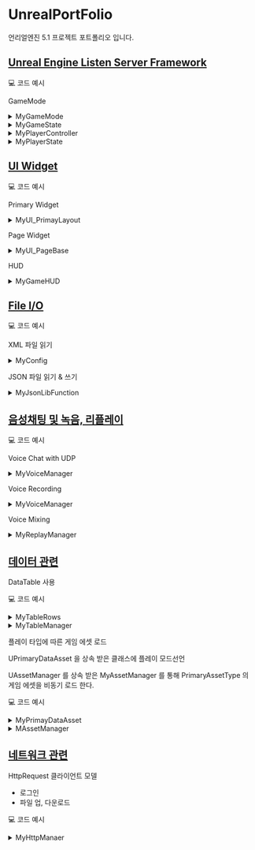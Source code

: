 # UnrealPortFolio
언리얼엔진 5.1 프로젝트 포트폴리오 입니다.

## <u>Unreal Engine Listen Server Framework</u>

:computer: 코드 예시

GameMode
<details>
<summary>MyGameMode</summary>
	
```cpp

```
</details>

<details>
<summary>MyGameState</summary>
	
```cpp

```
</details>

<details>
<summary>MyPlayerController</summary>
	
```cpp

```
</details>

<details>
<summary>MyPlayerState</summary>
	
```cpp

```
</details>

## <u>UI Widget</u>

:computer: 코드 예시

Primary Widget 
<details>
<summary>MyUI_PrimayLayout</summary>
	
```cpp

```
</details>

Page Widget 
<details>
<summary>MyUI_PageBase</summary>
	
```cpp

```
</details>

HUD
<details>
<summary>MyGameHUD</summary>
	
```cpp

```
</details>



## <u>File I/O</u>

:computer: 코드 예시

XML 파일 읽기
<details>
<summary>MyConfig</summary>
	
```cpp

```
</details>

JSON 파일 읽기 & 쓰기 
<details>
<summary>MyJsonLibFunction</summary>
	
```cpp

```
</details>

## <u>음성채팅 및 녹음, 리플레이</u>

:computer: 코드 예시

Voice Chat with UDP
<details>
<summary>MyVoiceManager</summary>
	
```cpp

```
</details>

Voice Recording 
<details>
<summary>MyVoiceManager</summary>
	
```cpp

```
</details>

Voice Mixing 
<details>
<summary>MyReplayManager</summary>
	
```cpp

```
</details>

## <u>데이터 관련</u>

DataTable 사용

:computer: 코드 예시

<details>
<summary>MyTableRows</summary>
	
```cpp

```
</details>

<details>
<summary>MyTableManager</summary>
	
```cpp

```
</details>



플레이 타입에 따른 게임 에셋 로드 

UPrimaryDataAsset 을 상속 받은 클래스에 플레이 모드선언

UAssetManager 를 상속 받은 MyAssetManager 를 통해 PrimaryAssetType 의 게임 에셋을 비동기 로드 한다.

:computer: 코드 예시

<details>
<summary>MyPrimayDataAsset</summary>
	
```cpp
	UCLASS()
class UNREALPORTFOLIO_API UMyModeDefinition : public UPrimaryDataAsset
{
	GENERATED_BODY()
	
public:
	UPROPERTY(EditAnywhere)
	FMyModeInfo SingleMode;

	UPROPERTY(EditAnywhere)
	FMyModeInfo ControlMode;

	UPROPERTY(EditAnywhere)
	FMyModeInfo ClientMode;

	UPROPERTY(EditAnywhere)
	FMyModeInfo ObserveMode;
	
	UPROPERTY(EditAnywhere)
	FMyModeInfo ServerMode;

	UPROPERTY(EditAnywhere)
	FMyModeInfo ReplayMode;

	UPROPERTY(EditAnywhere)
	FMyModeInfo DefaultMode;
public:
	FName Get_UI(EUP_PlayType InPlayType);
	const FMyModeInfo& Get_Mode(EUP_PlayType InPlayType);
	
};
```
</details>

<details>
<summary>MAssetManager</summary>

```cpp
void UMyAssetManager::Preload_ModeDefinition(FStreamableDelegate DelegateToCall)
{
	FPrimaryAssetType AssetType = FPrimaryAssetType(UMyModeDefinition::StaticClass()->GetFName());
	TArray< FPrimaryAssetId> AssetsToLoad;
	GetPrimaryAssetIdList(AssetType, AssetsToLoad);
	TArray<FName> LoadBundles;

	LoadHandle = LoadPrimaryAssets(AssetsToLoad, LoadBundles);

	if (LoadHandle.IsValid())
	{
		if (!LoadHandle->HasLoadCompleted())
		{
			LoadHandle->BindCompleteDelegate(DelegateToCall);
			return;
		}
	}
}

UMyModeDefinition* UMyAssetManager::ForceLoad_ModeDefinition(const FPrimaryAssetId& PrimaryAssetId, bool bLogWarning)
{
	FSoftObjectPath ObjPath = GetPrimaryAssetPath(PrimaryAssetId);

	// This does a synchronous load and may hitch
	UMyModeDefinition* obj = Cast<UMyModeDefinition>(ObjPath.TryLoad());

	if (bLogWarning && obj == nullptr)
	{
		UE_LOG(LogMyAssetManager, Warning, TEXT("Failed to obj for identifier %s!"), *PrimaryAssetId.ToString());
	}

	return obj;
}

UMyModeDefinition* UMyAssetManager::Load_ModeDefinition()
{
	FPrimaryAssetId AssetId = FPrimaryAssetId(FPrimaryAssetType(UMyModeDefinition::StaticClass()->GetFName()), "ModeDefinition");
	return ForceLoad_ModeDefinition(AssetId, true);
}

UObject* UMyAssetManager::Get_Asset(const FName InAssetName, bool bLogWarning)
{
	FPrimaryAssetId AssetId = FPrimaryAssetId(FPrimaryAssetType(InAssetName), InAssetName);
	FSoftObjectPath ObjPath = GetPrimaryAssetPath(AssetId);
	// This does a synchronous load and may hitch
	UObject* obj = ObjPath.TryLoad();
	if (bLogWarning && obj == nullptr) {
		UE_LOG(LogMyAssetManager, Warning, TEXT("Failed to obj for identifier %s!"), *AssetId.ToString());
	}
	return obj;
}
```


</details>


## <u>네트워크 관련</u>

HttpRequest 클라이언트 모델
- 로그인 
- 파일 업, 다운로드

:computer: 코드 예시

<details>
<summary>MyHttpManaer</summary>

URL, Verb , Header 와 같이 반복되는 작업

```cpp
TSharedRef<IHttpRequest, ESPMode::ThreadSafe> UMyHttpManager::SetRequestOptions(const FString& URL)
{
	TSharedRef<IHttpRequest, ESPMode::ThreadSafe> Request = FHttpModule::Get().CreateRequest();

	Request->SetURL(URL);
	Request->SetVerb("POST");
	Request->SetHeader("Content-Type", TEXT("application/x-www-form-urlencoded"));

	return Request;
}
```

Request에 적용할 Json String 을 만드는 코드도 많이 중복되어 나오기 때문에 따로 작성

```cpp

FString UMyHttpManager::GetContentString(const TSharedRef<FJsonObject>& requestObj )
{
	FString RequestBody;
	TSharedRef<TJsonWriter<>> Writer = TJsonWriterFactory<>::Create(&RequestBody);
	FJsonSerializer::Serialize(requestObj, Writer);

	return RequestBody;
}
```

전체 로그인 코드 

```cpp

void UMyHttpManager::Login(const FString& InID, const FString& InPassword)
{
	// Main
	TSharedRef<IHttpRequest, ESPMode::ThreadSafe> UserRequest = SetRequestOptions(MainURL);
	UserRequest->OnProcessRequestComplete().BindUObject(this, &UMyHttpManager::OnResponse_Login);

	TSharedRef<FJsonObject> RequestObj = MakeShared<FJsonObject>();

	RequestObj->SetStringField("protocol", FString::FromInt((int32)EWebProtocolType::webLogin));
	RequestObj->SetStringField("account", InID);
	RequestObj->SetStringField("pass", InPassword);

	UserRequest->SetContentAsString(GetContentString(RequestObj));
	UserRequest->ProcessRequest();

	UE_LOG(LogMyHttpManager, Warning, TEXT("Login Request Called"));
}

void UMyHttpManager::OnResponse_Login(FHttpRequestPtr Request, FHttpResponsePtr Response, bool bWasSuccessful)
{
	if (Response == nullptr) return;
	if (!bWasSuccessful) return;

	TSharedPtr<FJsonObject> JsonObject;

	TSharedRef<TJsonReader<>> jsonReader = TJsonReaderFactory<>::Create(Response->GetContentAsString());

	// Try to convert string to json object. Output goes in RetJsonObject
	if (FJsonSerializer::Deserialize(jsonReader, JsonObject))
	{
		int32 protocol;
		if (JsonObject->TryGetNumberField(TEXT("protocol"), protocol))
		{
			UE_LOG(LogMyHttpManager, Log, TEXT("Protocol : %d"), protocol);
		}

		TSharedPtr<FJsonObject> ResultObject;
		FString Result = JsonObject->GetStringField("result");
		TSharedRef<TJsonReader<>> resultReader = TJsonReaderFactory<>::Create(Result);

		if (FJsonSerializer::Deserialize(resultReader, ResultObject))
		{
			// Get Login Result
			int32 ResultValue = ResultObject->GetIntegerField(TEXT("RESULT"));
			// Process Login On Widget
			Handle_LoginCheck.Broadcast(ResultValue);
		}
	}
}
```

</details>



